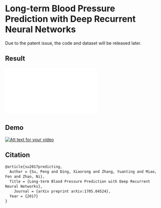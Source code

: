 # Long-term Blood Pressure Prediction with Deep Recurrent Neural Networks

Due to the patent issue, the code and dataset will be released later. 

## Result
![](ba_plot_Ls_num.pdf)


## Demo
[![Alt text for your video](https://www.youtube.com/watch?v=XrGDeM75zsc&feature=youtu.be/0.jpg)](https://www.youtube.com/watch?v=XrGDeM75zsc&feature=youtu.be)


## Citation
    @article{su2017predicting,
      Author = {Su, Peng and Ding, Xiaorong and Zhang, Yuanting and Miao, Fen and Zhao, Ni},
      Title = {Long-term Blood Pressure Prediction with Deep Recurrent Neural Networks},
	    Journal = {arXiv preprint arXiv:1705.04524},
	  Year = {2017}
    }
    
  
